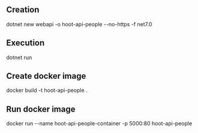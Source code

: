 ## Creation
dotnet new webapi -o hoot-api-people --no-https -f net7.0

## Execution
dotnet run

## Create docker image
docker build -t hoot-api-people .

## Run docker image
docker run --name hoot-api-people-container -p 5000:80 hoot-api-people 

